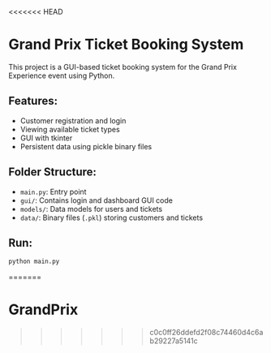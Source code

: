 <<<<<<< HEAD
# Grand Prix Ticket Booking System

This project is a GUI-based ticket booking system for the Grand Prix Experience event using Python.

## Features:

- Customer registration and login
- Viewing available ticket types
- GUI with tkinter
- Persistent data using pickle binary files

## Folder Structure:

- `main.py`: Entry point
- `gui/`: Contains login and dashboard GUI code
- `models/`: Data models for users and tickets
- `data/`: Binary files (`.pkl`) storing customers and tickets

## Run:

```bash
python main.py
```
=======
# GrandPrix
>>>>>>> c0c0ff26ddefd2f08c74460d4c6ab29227a5141c
